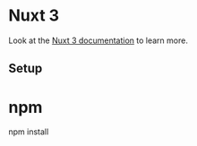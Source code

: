 # Nuxt 3

Look at the [Nuxt 3 documentation](https://nuxt.com/docs/getting-started/introduction) to learn more.

## Setup

# npm
npm install
